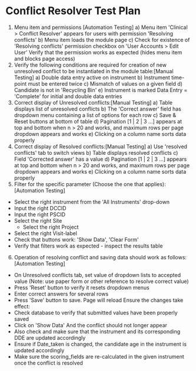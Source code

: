 # Conflict Resolver Test Plan

1. Menu item and permissions [Automation Testing]
 a) Menu item 'Clinical > Conflict Resolver' appears for users with permission 'Resolving conflicts'
 b) Menu item loads the module page
 c) Check for existence of 'Resolving conflicts' permission checkbox on 'User Accounts > Edit User'
    Verify that the permission works as expected (hides menu item and blocks page access)
2. Verify the following conditions are required for creation of new unresolved conflict
   to be instantiated in the module table:[Manual Testing]
 a) Double data entry active on instrument
 b) Instrument time-point must be entered twice
 c) Mismatch of values on a given field
 d) Candidate is not in 'Recycling Bin'
 e) Instrument is marked Data Entry = 'Complete' for initial and double data entries
3. Correct display of Unresolved conflicts:[Manual Testing]
 a) Table displays list of unresolved conflicts
 b) The 'Correct answer' field has dropdown menu containing a list of options for each row
 c) Save & Reset buttons at bottom of table
 d) Pagination [1 | 2 | 3 ...] appears at top and bottom when n > 20 and works, and maximum rows per page dropdown appears and works
 e) Clicking on a column name sorts data properly
4. Correct display of Resolved conflicts:[Manual Testing]
 a) Use 'resolved conflicts' tab to switch views
 b) Table displays resolved conflicts
 c) Field 'Corrected answer' has a value
 d) Pagination [1 | 2 | 3 ...] appears at top and bottom when n > 20 and works, and maximum rows per page dropdown appears and works
 e) Clicking on a column name sorts data properly
5. Filter for the specific parameter (Choose the one that applies):[Automation Testing]
  - Select the right instrument from the 'All Instruments' drop-down
  - Input the right DCCID
  - Input the right PSCID
  - Select the right Site
    - Select the right Project
  - Select the right Visit-label
  - Check that buttons work: 'Show Data', 'Clear Form'
  - Verify that filters work as expected - inspect the results table
6. Operation of resolving conflict and saving data should work as follows:[Automation Testing]
 - On Unresolved conflicts tab, set value of dropdown lists to accepted value
    (Note: use paper form or other reference to resolve correct value)
 - Press 'Reset' button to verify it resets dropdown menus
 - Enter correct answers for several rows
 - Press 'Save' button to save. Page will reload
 Ensure the changes take effect:
 - Check database to verify that submitted values have been properly saved
 - Click on 'Show Data' And the conflict should not longer appear
 - Also check and make sure that the instrument and its corresponding DDE are updated accordingly
 - Ensure if Date_taken is changed, the candidate age in the instrument is updated accordingly
 - Make sure the scoring_fields are re-calculated in the given instrument once the conflict is resolved
